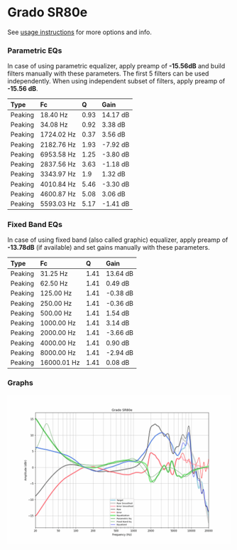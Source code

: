 # Grado SR80e
See [usage instructions](https://github.com/jaakkopasanen/AutoEq#usage) for more options and info.

### Parametric EQs
In case of using parametric equalizer, apply preamp of **-15.56dB** and build filters manually
with these parameters. The first 5 filters can be used independently.
When using independent subset of filters, apply preamp of **-15.56 dB**.

| Type    | Fc         |    Q | Gain     |
|:--------|:-----------|:-----|:---------|
| Peaking | 18.40 Hz   | 0.93 | 14.17 dB |
| Peaking | 34.08 Hz   | 0.92 | 3.38 dB  |
| Peaking | 1724.02 Hz | 0.37 | 3.56 dB  |
| Peaking | 2182.76 Hz | 1.93 | -7.92 dB |
| Peaking | 6953.58 Hz | 1.25 | -3.80 dB |
| Peaking | 2837.56 Hz | 3.63 | -1.18 dB |
| Peaking | 3343.97 Hz | 1.9  | 1.32 dB  |
| Peaking | 4010.84 Hz | 5.46 | -3.30 dB |
| Peaking | 4600.87 Hz | 5.08 | 3.06 dB  |
| Peaking | 5593.03 Hz | 5.17 | -1.41 dB |

### Fixed Band EQs
In case of using fixed band (also called graphic) equalizer, apply preamp of **-13.78dB**
(if available) and set gains manually with these parameters.

| Type    | Fc          |    Q | Gain     |
|:--------|:------------|:-----|:---------|
| Peaking | 31.25 Hz    | 1.41 | 13.64 dB |
| Peaking | 62.50 Hz    | 1.41 | 0.49 dB  |
| Peaking | 125.00 Hz   | 1.41 | -0.38 dB |
| Peaking | 250.00 Hz   | 1.41 | -0.36 dB |
| Peaking | 500.00 Hz   | 1.41 | 1.54 dB  |
| Peaking | 1000.00 Hz  | 1.41 | 3.14 dB  |
| Peaking | 2000.00 Hz  | 1.41 | -3.66 dB |
| Peaking | 4000.00 Hz  | 1.41 | 0.90 dB  |
| Peaking | 8000.00 Hz  | 1.41 | -2.94 dB |
| Peaking | 16000.01 Hz | 1.41 | 0.08 dB  |

### Graphs
![](./Grado%20SR80e.png)